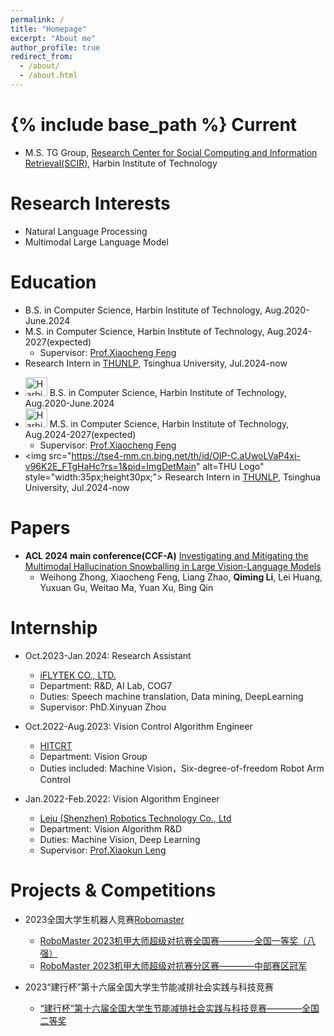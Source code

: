 ```yaml
---
permalink: /
title: "Homepage"
excerpt: "About me"
author_profile: true
redirect_from: 
  - /about/
  - /about.html
---
```


{% include base_path %}
Current
======
* M.S. TG Group, [Research Center for Social Computing and Information Retrieval(SCIR)](http://ir.hit.edu.cn/), Harbin Institute of Technology

Research Interests
======
* Natural Language Processing
* Multimodal Large Language Model

Education
====== 
* B.S. in Computer Science, Harbin Institute of Technology, Aug.2020-June.2024
* M.S. in Computer Science, Harbin Institute of Technology, Aug.2024-2027(expected)
  * Supervisor: [Prof.Xiaocheng Feng](http://ir.hit.edu.cn/~xcfeng/)
* Research Intern in [THUNLP](https://nlp.csai.tsinghua.edu.cn/), Tsinghua University, Jul.2024-now

- <img src="https://www.hit.edu.cn/_upload/article/images/d3/ec/8fcaa5d24cb59a8e9660324ef50b/735df70a-538b-4bd6-8e52-3f373085a616.png" alt="Harbin Institute of Technology Logo" style="width:35px;height:30px;"> B.S. in Computer Science, Harbin Institute of Technology, Aug.2020-June.2024
- <img src="https://www.hit.edu.cn/_upload/article/images/d3/ec/8fcaa5d24cb59a8e9660324ef50b/735df70a-538b-4bd6-8e52-3f373085a616.png" alt="Harbin Institute of Technology Logo" style="width:35px;height:30px;"> M.S. in Computer Science, Harbin Institute of Technology, Aug.2024-2027(expected)
  - Supervisor: [Prof.Xiaocheng Feng](http://ir.hit.edu.cn/~xcfeng/)
- <img src="https://tse4-mm.cn.bing.net/th/id/OIP-C.aUwoLVaP4xi-v96K2E_FTgHaHc?rs=1&pid=ImgDetMain" alt=THU Logo" style="width:35px;height30px;"> Research Intern in [THUNLP](https://nlp.csai.tsinghua.edu.cn/), Tsinghua University, Jul.2024-now

Papers
======
* **ACL 2024 main conference(CCF-A)** [Investigating and Mitigating the Multimodal Hallucination Snowballing in Large Vision-Language Models](https://arxiv.org/abs/2407.00569)
  * Weihong Zhong, Xiaocheng Feng, Liang Zhao, **Qiming Li**, Lei Huang, Yuxuan Gu, Weitao Ma, Yuan Xu, Bing Qin
  
Internship
======
* Oct.2023-Jan.2024: Research Assistant
  * [iFLYTEK CO., LTD.](https://www.iflytek.com/)
  * Department: R&D, AI Lab, COG7      
  * Duties: Speech machine translation, Data mining, DeepLearning
  * Supervisor: PhD.Xinyuan Zhou

* Oct.2022-Aug.2023: Vision Control Algorithm Engineer
  * [HITCRT](https://baike.baidu.com/item/%E5%93%88%E5%B0%94%E6%BB%A8%E5%B7%A5%E4%B8%9A%E5%A4%A7%E5%AD%A6%E7%AB%9E%E6%8A%80%E6%9C%BA%E5%99%A8%E4%BA%BA%E9%98%9F#7)
  * Department: Vision Group    
  * Duties included: Machine Vision，Six-degree-of-freedom Robot Arm Control
  
* Jan.2022-Feb.2022: Vision Algorithm Engineer
  * [Leju (Shenzhen) Robotics Technology Co., Ltd](https://www.lejurobot.com/)
  * Department: Vision Algorithm R&D
  * Duties: Machine Vision, Deep Learning
  * Supervisor: [Prof.Xiaokun Leng](https://homepage.hit.edu.cn/lengxiaokun)
  
Projects & Competitions
======
* 2023全国大学生机器人竞赛[Robomaster](https://www.robomaster.com/zh-CN)
  * [RoboMaster 2023机甲大师超级对抗赛全国赛————全国一等奖（八强）](https://www.robomaster.com/zh-CN/resource/pages/announcement/1617)
  * [RoboMaster 2023机甲大师超级对抗赛分区赛————中部赛区冠军](https://www.robomaster.com/zh-CN/resource/pages/announcement/1607)

* 2023“建行杯”第十六届全国大学生节能减排社会实践与科技竞赛
  * [“建行杯”第十六届全国大学生节能减排社会实践与科技竞赛————全国二等奖 ](http://www.jienengjianpai.org/Article.asp?ID=352)
  
